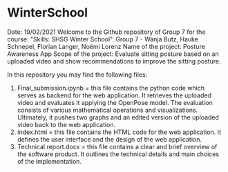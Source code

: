 # WinterSchool
Date: 19/02/2021
Welcome to the Github repository of Group 7 for the course: "Skills: SHSG Winter School". 
Group 7 - Wanja Butz, Hauke Schnepel, Florian Langer, Noëmi Lorenz
Name of the project: Posture Awareness App
Scope of the project: Evaluate sitting posture based on an uploaded video and show recommendations to improve the sitting posture.

In this repository you may find the following files:
1) Final_submission.ipynb = this file contains the python code which serves as backend for the web application. 
It retrieves the uploaded video and evaluates it applying the OpenPose model. 
The evaluation consists of various mathematical operations and visualizations.
Ultimately, it pushes two graphs and an edited version of the uploaded video back to the web application.
2) index.html = this file contains the HTML code for the web application.
It defines the user interface and the design of the web application.
3) Technical report.docx = this file contains a clear and brief overview of the software product. 
It outlines the technical details and main choices of the implementation.
